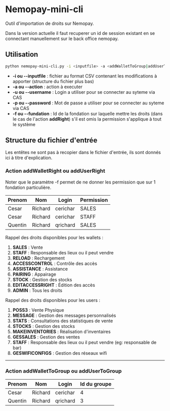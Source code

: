 
# Nemopay-mini-cli
Outil d'importation de droits sur Nemopay.

Dans la version actuelle il faut recuperer un id de session existant en se connectant manuellement sur le back office nemopay.

## Utilisation
```bash
python nemopay-mini-cli.py -i <inputfile> -a <addWalletToGroup|addUserToGroup|addWalletRight|addUserRight> -u <casUsername> -p <casPassword> [-f <fundationid>]
```

* **-i ou --inputfile** : fichier au format CSV contenant les modifications à apporter (structure du fichier plus bas)
* **-a ou --action**    : action à executer
* **-u ou --username** : Login a utiliser pour se connecter au syteme via CAS
* **-p ou --password** : Mot de passe a utiliser pour se connecter au syteme via CAS
* **-f ou --fundation** : Id de la fondation sur laquelle mettre les droits (dans le cas de l'action **addRight**) s'il est omis la permission s'applique à tout le système 

## Structure du fichier d'entrée
 Les entêtes ne sont pas à recopier dans le fichier d'entrée, ils sont donnés ici à titre d'explication.

### Action addWalletRight ou addUserRight
Noter que le paramètre -f permet de ne donner les permission que sur 1 fondation particulière.

| Prenom | Nom | Login | Permission |
|--|--|--|--|
| Cesar | Richard | cerichar | SALES |
| Cesar | Richard | cerichar | STAFF |
| Quentin | Richard | qrichard | SALES |

Rappel des droits disponibles pour les wallets :
1. **SALES** : Vente
2. **STAFF** : Responsable des lieux ou il peut vendre
3. **RELOAD** : Rechargement
4. **ACCESSCONTROL** : Contrôle des accès
5. **ASSISTANCE** : Assistance
6. **PAIRING** : Appairage 
7. **STOCK** : Gestion des stocks 
8. **EDITACCESSRIGHT** : Édition des accès
9. **ADMIN** : Tous les droits

Rappel des droits disponibles pour les users :
1. **POSS3** : Vente Physique
2. **MESSAGE** : Gestion des messages personnalisés
3. **STATS** : Consultations des statistiques de vente
4. **STOCKS** : Gestion des stocks
5. **MAKEINVENTORIES** : Réalisation d'inventaires
6. **GESSALES** : Gestion des ventes
7. **STAFF** : Responsable des lieux ou il peut vendre (eg: responsable de bar)
8. **GESWIFICONFIGS** : Gestion des réseaux wifi

----------


### Action addWalletToGroup ou addUserToGroup

| Prenom | Nom | Login | Id du groupe |
|--|--|--|--|
| Cesar | Richard | cerichar | 4 |
| Quentin | Richard | qrichard | 3 |

